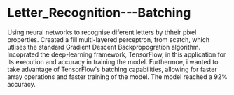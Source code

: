 # Letter_Recognition---Batching
Using neural networks to recognise diferent letters by thheir pixel properties. 
Created a fill multi-layered perceptron, from scatch, which utlises the standard Gradient Descent Backpropogration algorithm. 
Incoprated the deep-learning framework, TensorFlow, in this application for its execution and accuracy in training the model.
Furthermoe, i wanted to take advantage of TensorFlow's batching capabilities, allowing for faster array operations and faster training of the model. 
The model reached a 92% accuracy.
